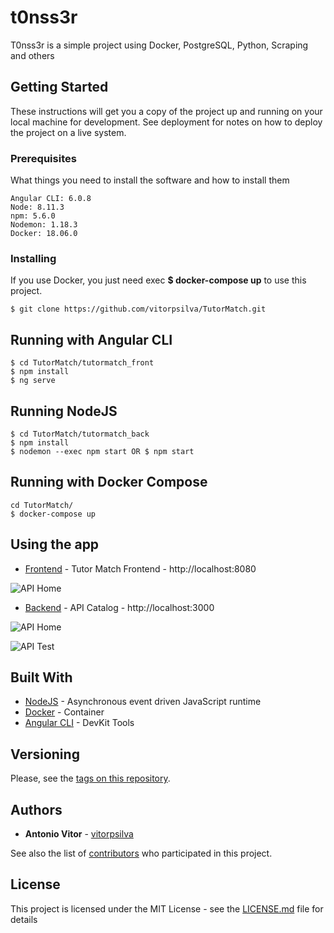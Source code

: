 # t0nss3r
T0nss3r is a simple project using Docker, PostgreSQL, Python, Scraping and others

## Getting Started

These instructions will get you a copy of the project up and running on your local machine for development. See deployment for notes on how to deploy the project on a live system.

### Prerequisites

What things you need to install the software and how to install them

```
Angular CLI: 6.0.8
Node: 8.11.3
npm: 5.6.0
Nodemon: 1.18.3
Docker: 18.06.0

```

### Installing

If you use Docker, you just need exec **$ docker-compose up** to use this project.

```
$ git clone https://github.com/vitorpsilva/TutorMatch.git

```

## Running with Angular CLI

```
$ cd TutorMatch/tutormatch_front
$ npm install
$ ng serve

```

## Running NodeJS

```
$ cd TutorMatch/tutormatch_back
$ npm install
$ nodemon --exec npm start OR $ npm start

```

## Running with Docker Compose

```
cd TutorMatch/
$ docker-compose up

```

## Using the app

* [Frontend](http://localhost:8080) - Tutor Match Frontend - http://localhost:8080



![API Home](/images/student-create.png)



* [Backend](http://localhost:3000) - API Catalog - http://localhost:3000



![API Home](/images/api-home.png)



![API Test](/images/api-test.png)



## Built With

* [NodeJS](https://nodejs.org/en/docs/) - Asynchronous event driven JavaScript runtime
* [Docker](https://www.docker.com/) - Container
* [Angular CLI](https://github.com/angular/angular-cli) - DevKit Tools

## Versioning

Please, see the [tags on this repository](https://github.com/vitorpsilva/tonsser/tags).

## Authors

* **Antonio Vitor** - [vitorpsilva](https://github.com/vitorpsilva)

See also the list of [contributors](https://github.com/vitorpsilva/tonsser/contributors) who participated in this project.

## License

This project is licensed under the MIT License - see the [LICENSE.md](LICENSE.md) file for details
